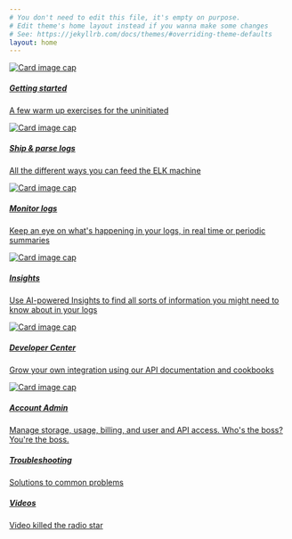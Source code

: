 ```yaml
---
# You don't need to edit this file, it's empty on purpose.
# Edit theme's home layout instead if you wanna make some changes
# See: https://jekyllrb.com/docs/themes/#overriding-theme-defaults
layout: home
---
```


<div class="row card-group">
  <div class="card text-center bg-light border-dark ">
    <a href="{{ site.baseurl }}/getting-started">
      <img class="card-img-top" src="https://upload.wikimedia.org/wikipedia/commons/a/aa/Camera-icon.svg" alt="Card image cap">
      <div class="card-body">
        <h5 class="card-title">Getting started</h5>
        <p class="card-text">A few warm up exercises for the uninitiated</p>
      </div>
    </a>
  </div>


  <div class="card text-center bg-light border-dark ">
    <a href="{{ site.baseurl }}/ship-and-parse-logs">
      <img class="card-img-top" src="https://upload.wikimedia.org/wikipedia/commons/a/aa/Camera-icon.svg" alt="Card image cap">
      <div class="card-body">
        <h5 class="card-title">Ship & parse logs</h5>
        <p class="card-text">All the different ways you can feed the ELK machine</p>
      </div>
    </a>
  </div>


  <div class="card text-center bg-light border-dark ">
    <a href="{{ site.baseurl }}/monitor-logs">
      <img class="card-img-top" src="https://upload.wikimedia.org/wikipedia/commons/a/aa/Camera-icon.svg" alt="Card image cap">
      <div class="card-body">
        <h5 class="card-title">Monitor logs</h5>
        <p class="card-text">Keep an eye on what's happening in your logs, in real time or periodic summaries</p>
      </div>
    </a>
  </div>

</div> <!-- /.row .card-group -->


<div class="row card-group">

  <div class="card text-center bg-light border-dark ">
    <a href="{{ site.baseurl }}/insights">
      <img class="card-img-top" src="https://upload.wikimedia.org/wikipedia/commons/a/aa/Camera-icon.svg" alt="Card image cap">
      <div class="card-body">
        <h5 class="card-title">Insights</h5>
        <p class="card-text">Use AI-powered Insights to find all sorts of information you might need to know about in your logs</p>
      </div>
    </a>
  </div>


  <div class="card text-center bg-light border-dark ">
    <a href="{{ site.baseurl }}/developer-center">
      <img class="card-img-top" src="https://upload.wikimedia.org/wikipedia/commons/a/aa/Camera-icon.svg" alt="Card image cap">
      <div class="card-body">
        <h5 class="card-title">Developer Center</h5>
        <p class="card-text">Grow your own integration using our API documentation and cookbooks</p>
      </div>
    </a>
  </div>


  <div class="card text-center bg-light border-dark ">
    <a href="{{ site.baseurl }}/account-admin">
      <img class="card-img-top" src="https://upload.wikimedia.org/wikipedia/commons/a/aa/Camera-icon.svg" alt="Card image cap">
      <div class="card-body">
        <h5 class="card-title">Account Admin</h5>
        <p class="card-text">Manage storage, usage, billing, and user and API access. Who's the boss? You're the boss.</p>
      </div>
    </a>
  </div>
</div> <!-- /.row .card-group -->


<div class="row card-group">

  <div class="card text-center bg-light border-dark ">
    <a href="{{ site.baseurl }}/troubleshooting">
      <div class="card-body">
        <h5 class="card-title">Troubleshooting</h5>
        <p class="card-text">Solutions to common problems</p>
      </div>
    </a>
  </div>


  <div class="card text-center bg-light border-dark ">
    <a href="#">
      <div class="card-body">
        <h5 class="card-title">Videos</h5>
        <p class="card-text">Video killed the radio star</p>
      </div>
    </a>
  </div>

</div> <!-- /.row .card-group -->
